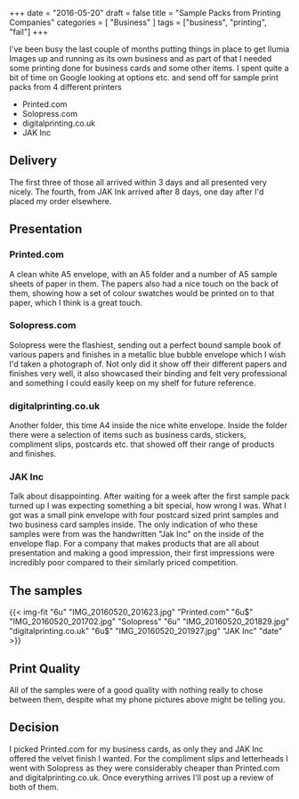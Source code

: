 +++
date = "2016-05-20"
draft = false
title = "Sample Packs from Printing Companies"
categories = [ "Business" ]
tags = ["business", "printing", "fail"]
+++

I've been busy the last couple of months putting things in place to get Ilumia Images up and running as its own business and as part of that I needed some printing done for business cards and some other items.  I spent quite a bit of time on Google looking at options etc. and send off for sample print packs from 4 different printers
 - Printed.com
 - Solopress.com
 - digitalprinting.co.uk
 - JAK Inc
 
## Delivery
The first three of those all arrived within 3 days and all presented very nicely.  The fourth, from JAK Ink arrived after 8 days, one day after I'd placed my order elsewhere.
## Presentation
### Printed.com
A clean white A5 envelope, with an A5 folder and a number of A5 sample sheets of paper in them.  The papers also had a nice touch on the back of them, showing how a set of colour swatches would be printed on to that paper, which I think is a great touch.
### Solopress.com
Solopress were the flashiest, sending out a perfect bound sample book of various papers and finishes in a metallic blue bubble envelope which I wish I'd taken a photograph of.  Not only did it show off their different papers and finishes very well, it also showcased their binding and felt very professional and something I could easily keep on my shelf for future reference.
### digitalprinting.co.uk
Another folder, this time A4 inside the nice white envelope.  Inside the folder there were a selection of items such as business cards, stickers, compliment slips, postcards etc. that showed off their range of products and finishes.
### JAK Inc
Talk about disappointing.  After waiting for a week after the first sample pack turned up I was expecting something a bit special, how wrong I was.  What I got was a small pink envelope with four postcard sized print samples and two business card samples inside.  The only indication of who these samples were from was the handwritten "Jak Inc" on the inside of the envelope flap.  For a company that makes products that are all about presentation and making a good impression, their first impressions were incredibly poor compared to their similarly priced competition.
## The samples
{{< img-fit
    "6u" "IMG_20160520_201623.jpg" "Printed.com"
    "6u$" "IMG_20160520_201702.jpg" "Solopress"
    "6u" "IMG_20160520_201829.jpg" "digitalprinting.co.uk"
    "6u$" "IMG_20160520_201927.jpg" "JAK Inc"
    "date" >}}
## Print Quality
All of the samples were of a good quality with nothing really to chose between them, despite what my phone pictures above might be telling you.
## Decision
I picked Printed.com for my business cards, as only they and JAK Inc offered the velvet finish I wanted.  For the compliment slips and letterheads I went with Solopress as they were considerably cheaper than Printed.com and digitalprinting.co.uk.  Once everything arrives I'll post up a review of both of them.